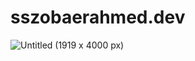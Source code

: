 # sszobaerahmed.dev
![Untitled (1919 x 4000 px)](https://github.com/sszobaer/sszobaerahmed.dev/assets/118447914/8b4623e0-41eb-4767-9d8a-1979e6ce70d9)
